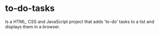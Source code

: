 # to-do-tasks

Is a HTML, CSS and JavaScript project that adds 'to-do' tasks to a list and displays them in a browser.
